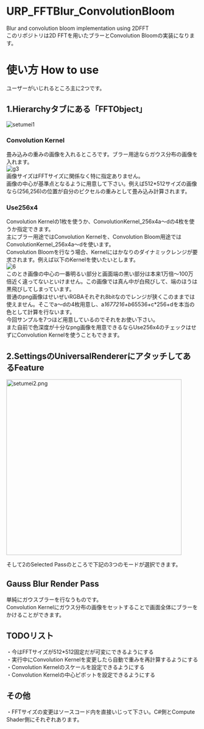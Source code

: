 # URP_FFTBlur_ConvolutionBloom 
 Blur and convolution bloom implementation using 2DFFT  
 このリポジトリは2D FFTを用いたブラーとConvolution Bloomの実装になります。  
 
# 使い方 How to use 
 ユーザーがいじれるところ主に2つです。  
## 1.Hierarchyタブにある「FFTObject」  
 ![setumei1](https://user-images.githubusercontent.com/44022497/230786923-027d994a-c45b-46ad-95b3-54b60a882aff.png)  
 
### Convolution Kernel  
畳み込みの重みの画像を入れるところです。ブラー用途ならガウス分布の画像を入れます。  
![g3](https://user-images.githubusercontent.com/44022497/230787380-14885ebc-4339-478b-a582-e7889fdde548.png)  
画像サイズはFFTサイズに関係なく特に指定ありません。  
画像の中心が基準点となるように用意して下さい。例えば512*512サイズの画像なら(256,256)の位置が自分のピクセルの重みとして畳み込み計算されます。  

### Use256x4  
Convolution Kernelの1枚を使うか、ConvolutionKernel_256x4a～dの4枚を使うか指定できます。  
主にブラー用途ではConvolution Kernelを、Convolution Bloom用途ではConvolutionKernel_256x4a～dを使います。  
Convolution Bloomを行なう場合、Kernelにはかなりのダイナミックレンジが要求されます。例えば以下のKernelを使いたいとします。  
![6](https://user-images.githubusercontent.com/44022497/230787833-e762b014-3b99-4cd3-b03f-523aef6ad2a5.jpg)  
このとき画像の中心の一番明るい部分と画面端の黒い部分は本来1万倍～100万倍近く違ってないといけません。この画像では真ん中が白飛びして、端のほうは黒飛びしてしまっています。  
普通のpng画像はせいぜいRGBAそれぞれ8bitなのでレンジが狭くこのままでは使えません。そこでa～dの4枚用意し、a*1677216+b*65536+c*256+dを本当の色として計算を行ないます。  
今回サンプルを7つほど用意しているのでそれをお使い下さい。  
また自前で色深度が十分なpng画像を用意できるならUse256x4のチェックはせずにConvolution Kernelを使うこともできます。  


## 2.SettingsのUniversalRendererにアタッチしてあるFeature  
 <img width="460" alt="setumei2.png" src="https://user-images.githubusercontent.com/44022497/230786919-4ac6aabd-bdba-4df5-b4fc-e948c3e7cf42.png">
 
 
 
 
 
 そして2のSelected Passのところで下記の3つのモードが選択できます。  
 
## Gauss Blur Render Pass
 単純にガウスブラーを行なうものです。  
 Convolution Kernelにガウス分布の画像をセットすることで画面全体にブラーをかけることができます。  

## TODOリスト
・今はFFTサイズが512*512固定だが可変にできるようにする  
・実行中にConvolution Kernelを変更したら自動で重みを再計算するようにする  
・Convolution Kernelのスケールを設定できるようにする  
・Convolution Kernelの中心ピボットを設定できるようにする  

## その他
・FFTサイズの変更はソースコード内を直接いじって下さい。C#側とCompute Shader側にそれぞれあります。  